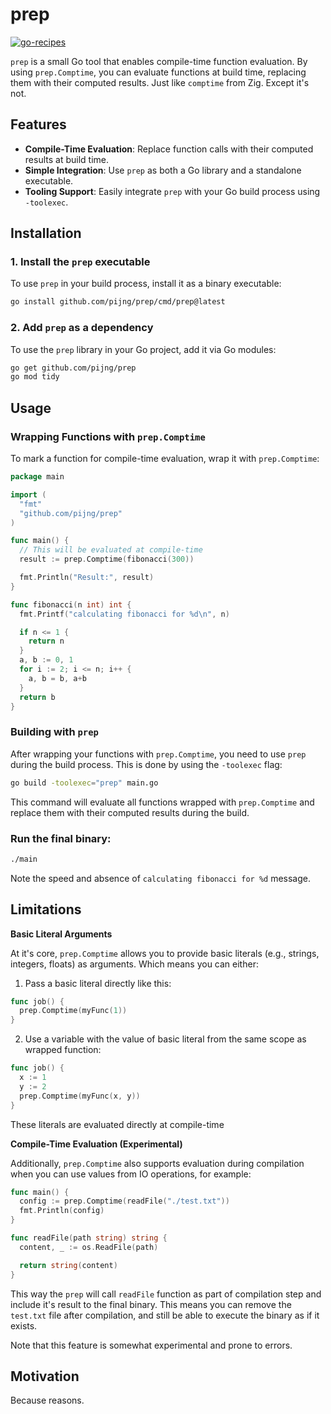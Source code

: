 # prep

[![go-recipes](https://raw.githubusercontent.com/nikolaydubina/go-recipes/main/badge.svg?raw=true)](https://github.com/nikolaydubina/go-recipes)

`prep` is a small Go tool that enables compile-time function evaluation. By using `prep.Comptime`, you can evaluate functions at build time, replacing them with their computed results. Just like `comptime` from Zig. Except it's not.

## Features

- **Compile-Time Evaluation**: Replace function calls with their computed results at build time.
- **Simple Integration**: Use `prep` as both a Go library and a standalone executable.
- **Tooling Support**: Easily integrate `prep` with your Go build process using `-toolexec`.

## Installation

### 1. Install the `prep` executable

To use `prep` in your build process, install it as a binary executable:

```bash
go install github.com/pijng/prep/cmd/prep@latest
```

### 2. Add `prep` as a dependency

To use the `prep` library in your Go project, add it via Go modules:

```bash
go get github.com/pijng/prep
go mod tidy
```

## Usage

### Wrapping Functions with `prep.Comptime`

To mark a function for compile-time evaluation, wrap it with `prep.Comptime`:

```go
package main

import (
  "fmt"
  "github.com/pijng/prep"
)

func main() {
  // This will be evaluated at compile-time
  result := prep.Comptime(fibonacci(300))

  fmt.Println("Result:", result)
}

func fibonacci(n int) int {
  fmt.Printf("calculating fibonacci for %d\n", n)

  if n <= 1 {
    return n
  }
  a, b := 0, 1
  for i := 2; i <= n; i++ {
    a, b = b, a+b
  }
  return b
}
```

### Building with `prep`

After wrapping your functions with `prep.Comptime`, you need to use `prep` during the build process. This is done by using the `-toolexec` flag:

```bash
go build -toolexec="prep" main.go
```

This command will evaluate all functions wrapped with `prep.Comptime` and replace them with their computed results during the build.

### Run the final binary:

```bash
./main
```

Note the speed and absence of `calculating fibonacci for %d` message.

## Limitations

**Basic Literal Arguments**

At it's core, `prep.Comptime` allows you to provide basic literals (e.g., strings, integers, floats) as arguments. Which means you can either:

  1. Pass a basic literal directly like this:
  ```go
  func job() {
    prep.Comptime(myFunc(1))
  }
  ```

  2. Use a variable with the value of basic literal from the same scope as wrapped function:

  ```go
  func job() {
    x := 1
    y := 2
    prep.Comptime(myFunc(x, y))
  }
  ```

These literals are evaluated directly at compile-time

**Compile-Time Evaluation (Experimental)**

Additionally, `prep.Comptime` also supports evaluation during compilation when you can use values from IO operations, for example:

  ```go
  func main() {
    config := prep.Comptime(readFile("./test.txt"))
    fmt.Println(config)
  }

  func readFile(path string) string {
    content, _ := os.ReadFile(path)

    return string(content)
  }
  ```

This way the `prep` will call `readFile` function as part of compilation step and include it's result to the final binary. This means you can remove the `test.txt` file after compilation, and still be able to execute the binary as if it exists.

Note that this feature is somewhat experimental and prone to errors.

## Motivation

Because reasons.
